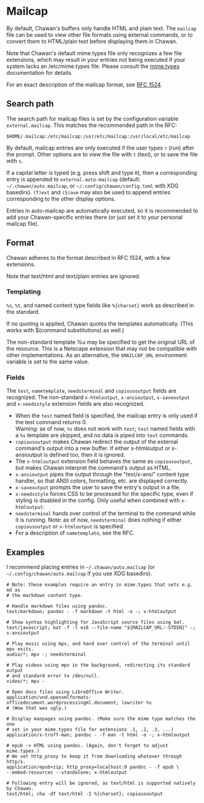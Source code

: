 <!-- MANON
% cha-mailcap(5) | Mailcap support in Chawan
MANOFF -->

# Mailcap

By default, Chawan's buffers only handle HTML and plain text. The
`mailcap` file can be used to view other file formats using external
commands, or to convert them to HTML/plain text before displaying them
in Chawan.

Note that Chawan's default mime.types file only recognizes a few file
extensions, which may result in your entries not being executed if your
system lacks an /etc/mime.types file.  Please consult
the <!-- MANOFF -->[mime.types](mime.types.md)<!-- MANON --> <!-- MANON **cha-mime.types**(5) MANOFF -->
documentation for details.

For an exact description of the mailcap format, see
[RFC 1524](https://www.rfc-editor.org/rfc/rfc1524).

## Search path

The search path for mailcap files is set by the configuration variable
`external.mailcap`. This matches the recommended path in the RFC:

```
$HOME/.mailcap:/etc/mailcap:/usr/etc/mailcap:/usr/local/etc/mailcap
```

By default, mailcap entries are only executed if the user types `r`
(run) after the prompt. Other options are to view the file with `t`
(text), or to save the file with `s`.

If a capital letter is typed (e.g. press shift and type `R`), then a
corresponding entry is appended to `external.auto-mailcap` (default:
`~/.chawan/auto.mailcap`, or `~/.config/chawan/config.toml` with XDG
basedirs). `(T)ext` and `(S)ave` may also be used to append entries
corresponding to the other display options.

Entries in auto-mailcap are automatically executed, so it is recommended
to add your Chawan-specific entries there (or just set it to your
personal mailcap file).

## Format

Chawan adheres to the format described in RFC 1524, with a few
extensions.

Note that text/html and text/plain entries are ignored.

### Templating

`%s`, `%t`, and named content type fields like `%{charset}` work as
described in the standard.

If no quoting is applied, Chawan quotes the templates automatically.
(This works with $(command substitutions) as well.)

The non-standard template %u may be specified to get the original URL of
the resource. This is a Netscape extension that may not be compatible
with other implementations. As an alternative, the `$MAILCAP_URL`
environment variable is set to the same value.

### Fields

The `test`, `nametemplate`, `needsterminal` and `copiousoutput` fields
are recognized. The non-standard `x-htmloutput`, `x-ansioutput`,
`x-saveoutput` and `x-needsstyle` extension fields are also recognized.

* When the `test` named field is specified, the mailcap entry is only used
  if the test command returns 0.  
  Warning: as of now, `%s` does not work with `test`; `test` named
  fields with a `%s` template are skipped, and no data is piped into
  `test` commands.
* `copiousoutput` makes Chawan redirect the output of the external
  command's output into a new buffer. If either x-htmloutput or
  x-ansioutput is defined too, then it is ignored.
* The `x-htmloutput` extension field behaves the same as
  `copiousoutput`, but makes Chawan interpret the command's output as
  HTML.
* `x-ansioutput` pipes the output through the "text/x-ansi" content
  type handler, so that ANSI colors, formatting, etc. are displayed
  correctly.
* `x-saveoutput` prompts the user to save the entry's output in a file.
* `x-needsstyle` forces CSS to be processed for the specific type, even
  if styling is disabled in the config. Only useful when combined with
  `x-htmloutput`.
* `needsterminal` hands over control of the terminal to the command
  while it is running. Note: as of now, `needsterminal` does nothing if
  either `copiousoutput` or `x-htmloutput` is specified.
* For a description of `nametemplate`, see the RFC.

## Examples

I recommend placing entries in `~/.chawan/auto.mailcap` (or
`~/.config/chawan/auto.mailcap` if you use XDG basedirs).

```
# Note: these examples require an entry in mime.types that sets e.g. md as
# the markdown content type.

# Handle markdown files using pandoc.
text/markdown; pandoc - -f markdown -t html -o -; x-htmloutput

# Show syntax highlighting for JavaScript source files using bat.
text/javascript; bat -f -l es6 --file-name "${MAILCAP_URL:-STDIN}" -; x-ansioutput

# Play music using mpv, and hand over control of the terminal until mpv exits.
audio/*; mpv -; needsterminal

# Play videos using mpv in the background, redirecting its standard output
# and standard error to /dev/null.
video/*; mpv -

# Open docx files using LibreOffice Writer.
application/vnd.openxmlformats-officedocument.wordprocessingml.document; lowriter %s
# (Wow that was ugly.)

# Display manpages using pandoc. (Make sure the mime type matches the one
# set in your mime.types file for extensions .1, .2, .3, ...)
application/x-troff-man; pandoc - -f man -t html -o -; x-htmloutput

# epub -> HTML using pandoc. (Again, don't forget to adjust mime.types.)
# We set http_proxy to keep it from downloading whatever through http/s.
application/epub+zip; http_proxy=localhost:0 pandoc - -f epub \
--embed-resources --standalone; x-htmloutput

# Following entry will be ignored, as text/html is supported natively by Chawan.
text/html; cha -dT text/html -I %{charset}; copiousoutput
```
<!-- MANON
## See also

**cha**(1)
MANOFF -->
